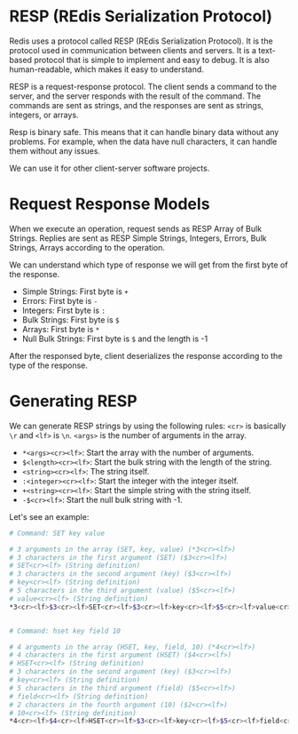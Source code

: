# RESP (REdis Serialization Protocol)
Redis uses a protocol called RESP (REdis Serialization Protocol). It is the protocol used in communication between clients and servers. It is a text-based protocol that is simple to implement and easy to debug. It is also human-readable, which makes it easy to understand.

RESP is a request-response protocol. The client sends a command to the server, and the server responds with the result of the command. The commands are sent as strings, and the responses are sent as strings, integers, or arrays.

Resp is binary safe. This means that it can handle binary data without any problems. For example, when the data have null characters, it can handle them without any issues.

We can use it for other client-server software projects.


# Request Response Models
When we execute an operation, request sends as RESP Array of Bulk Strings.
Replies are sent as RESP Simple Strings, Integers, Errors, Bulk Strings, Arrays according to the operation.

We can understand which type of response we will get from the first byte of the response.
- Simple Strings: First byte is `+`
- Errors: First byte is `-`
- Integers: First byte is `:`
- Bulk Strings: First byte is `$`
- Arrays: First byte is `*`
- Null Bulk Strings: First byte is `$` and the length is -1

After the responsed byte, client deserializes the response according to the type of the response.


# Generating RESP
We can generate RESP strings by using the following rules:
`<cr>` is basically `\r` and `<lf>` is `\n`.
`<args>` is the number of arguments in the array.


- `*<args><cr><lf>`: Start the array with the number of arguments.
- `$<length><cr><lf>`: Start the bulk string with the length of the string.
- `<string><cr><lf>`: The string itself.
- `:<integer><cr><lf>`: Start the integer with the integer itself.
- `+<string><cr><lf>`: Start the simple string with the string itself.
- `-$<cr><lf>`: Start the null bulk string with -1.
  

Let's see an example:
  
```bash
# Command: SET key value

# 3 arguments in the array (SET, key, value) (*3<cr><lf>)
# 3 characters in the first argument (SET) ($3<cr><lf>)
# SET<cr><lf> (String definition)
# 3 characters in the second argument (key) ($3<cr><lf>)
# key<cr><lf> (String definition)
# 5 characters in the third argument (value) ($5<cr><lf>)
# value<cr><lf> (String definition)
*3<cr><lf>$3<cr><lf>SET<cr><lf>$3<cr><lf>key<cr><lf>$5<cr><lf>value<cr><lf>


# Command: hset key field 10

# 4 arguments in the array (HSET, key, field, 10) (*4<cr><lf>)
# 4 characters in the first argument (HSET) ($4<cr><lf>)
# HSET<cr><lf> (String definition)
# 3 characters in the second argument (key) ($3<cr><lf>)
# key<cr><lf> (String definition)
# 5 characters in the third argument (field) ($5<cr><lf>)
# field<cr><lf> (String definition)
# 2 characters in the fourth argument (10) ($2<cr><lf>)
# 10<cr><lf> (String definition)
*4<cr><lf>$4<cr><lf>HSET<cr><lf>$3<cr><lf>key<cr><lf>$5<cr><lf>field<cr><lf>$2<cr><lf>10<cr><lf>
```
